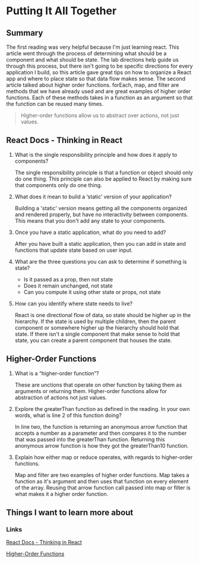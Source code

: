 # Putting It All Together

## Summary
The first reading was very helpful because I'm just learning react. This article went through the process of determining what should be a component and what should be state. The lab directions help guide us through this process, but there isn't going to be specific directions for every application I build, so this article gave great tips on how to organize a React app and where to place state so that data flow makes sense.
The second article talked about higher order functions. forEach, map, and filter are methods that we have already used and are great examples of higher order functions. Each of these methods takes in a function as an argument so that the function can be reused many times.
>Higher-order functions allow us to abstract over actions, not just values.

## React Docs - Thinking in React
1. What is the single responsibility principle and how does it apply to components?

    The single responsibility principle is that a function or object should only do one thing. This principle can also be applied to React by making sure that components only do one thing.

2. What does it mean to build a ‘static’ version of your application?

    Building a 'static' version means getting all the components organized and rendered properly, but have no interactivity between components. This means that you don't add any state to your components.

3. Once you have a static application, what do you need to add?

    After you have built a static application, then you can add in state and functions that update state based on user input.

4. What are the three questions you can ask to determine if something is state?
    - Is it passed as a prop, then not state
    - Does it remain unchanged, not state
    - Can you compute it using other state or props, not state 

5. How can you identify where state needs to live?

    React is one directional flow of data, so state should be higher up in the hierarchy. If the state is used by multiple children, then the parent component or somewhere higher up the hierarchy should hold that state. If there isn't a single component that make sense to hold that state, you can create a parent component that houses the state.

## Higher-Order Functions
1. What is a “higher-order function”?

    These are unctions that operate on other function by taking them as arguments or returning them. Higher-order functions allow for abstraction of actions not just values.

2. Explore the greaterThan function as defined in the reading. In your own words, what is line 2 of this function doing?

    In line two, the function is returning an anonymous arrow function that accepts a number as a parameter and then compares it to the number that was passed into the greaterThan function. Returning this anonymous arrow function is how they got the greaterThan10 function.

3. Explain how either map or reduce operates, with regards to higher-order functions.

    Map and filter are two examples of higher order functions. Map takes a function as it's argument and then uses that function on every element of the array. Reusing that arrow function call passed into map or filter is what makes it a higher order function.

## Things I want to learn more about

### Links
[React Docs - Thinking in React](https://reactjs.org/docs/thinking-in-react.html)

[Higher-Order Functions](https://eloquentjavascript.net/05_higher_order.html#h_xxCc98lOBK)